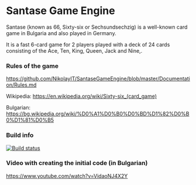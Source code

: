 # Santase Game Engine
Santase (known as 66, Sixty-six or Sechsundsechzig) is a well-known card game in Bulgaria and also played in Germany.

It is a fast 6-card game for 2 players played with a deck of 24 cards consisting of the Ace, Ten, King, Queen, Jack and Nine,.

### Rules of the game

https://github.com/NikolayIT/SantaseGameEngine/blob/master/Documentation/Rules.md

Wikipedia: https://en.wikipedia.org/wiki/Sixty-six_(card_game)

Bulgarian: https://bg.wikipedia.org/wiki/%D0%A1%D0%B0%D0%BD%D1%82%D0%B0%D1%81%D0%B5

### Build info

[![Build status](https://ci.appveyor.com/api/projects/status/sm52qf5lrl9891em?svg=true)](https://ci.appveyor.com/project/NikolayIT/santasegameengine)

### Video with creating the initial code (in Bulgarian)

https://www.youtube.com/watch?v=VidaoNJ4X2Y
